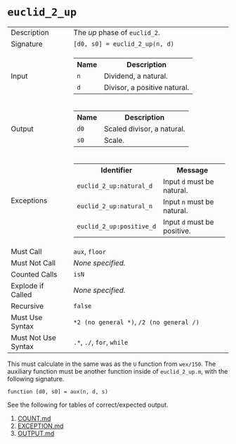
# `euclid_2_up`

<table><tr><td>Description</td><td>The <em>up</em> phase of <code>euclid_2</code>.</td></tr><tr><td>Signature</td><td><code>[d0,&nbsp;s0]&nbsp;=&nbsp;euclid_2_up(n,&nbsp;d)</code></td></tr><tr><td>Input</td><td><table><tr><th>Name</th><th>Description</th></tr><tr><td><code>n</code></td><td>Dividend, a natural.</td></tr><tr><td><code>d</code></td><td>Divisor, a positive natural.</td></tr></table></td></tr><tr><td>Output</td><td><table><tr><th>Name</th><th>Description</th></tr><tr><td><code>d0</code></td><td>Scaled divisor, a natural.</td></tr><tr><td><code>s0</code></td><td>Scale.</td></tr></table></td></tr><tr><td>Exceptions</td><td><table><tr><th>Identifier</th><th>Message</th></tr><tr><td><code>euclid_2_up:natural_d</code></td><td>Input <code>d</code> must be natural.</td></tr><tr><td><code>euclid_2_up:natural_n</code></td><td>Input <code>n</code> must be natural.</td></tr><tr><td><code>euclid_2_up:positive_d</code></td><td>Input <code>d</code> must be positive.</td></tr></table></td></tr><tr><td>Must Call</td><td><code>aux</code>, <code>floor</code></td></tr><tr><td>Must Not Call</td><td><em>None specified.</em></td></tr><tr><td>Counted Calls</td><td><code>isN</code></td></tr><tr><td>Explode if Called</td><td><em>None specified.</em></td></tr><tr><td>Recursive</td><td><code>false</code></td></tr><tr><td>Must Use Syntax</td><td><code>*2 (no general *)</code>, <code>/2 (no general /)</code></td></tr><tr><td>Must Not Use Syntax</td><td><code>.*</code>, <code>./</code>, <code>for</code>, <code>while</code></td></tr></table>

This must calculate in the same was as the `U` function from `wex/150`.
The auxiliary function must be another function inside of `euclid_2_up.m`, with the following signature.

```
function [d0, s0] = aux(n, d, s)
```

See the following for tables of correct/expected output.

1. [COUNT.md](COUNT.md)
1. [EXCEPTION.md](EXCEPTION.md)
1. [OUTPUT.md](OUTPUT.md)


